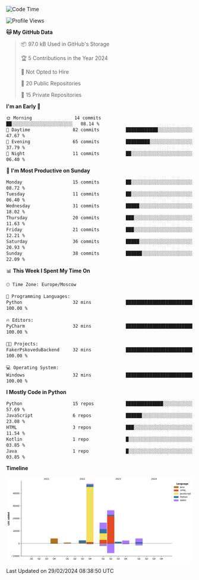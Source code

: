 <!--START_SECTION:waka-->
![Code Time](http://img.shields.io/badge/Code%20Time-193%20hrs%2013%20mins-blue)

![Profile Views](http://img.shields.io/badge/Profile%20Views-0-blue)

**🐱 My GitHub Data** 

> 📦 97.0 kB Used in GitHub's Storage 
 > 
> 🏆 5 Contributions in the Year 2024
 > 
> 🚫 Not Opted to Hire
 > 
> 📜 20 Public Repositories 
 > 
> 🔑 15 Private Repositories 
 > 
**I'm an Early 🐤** 

```text
🌞 Morning                14 commits          ██░░░░░░░░░░░░░░░░░░░░░░░   08.14 % 
🌆 Daytime                82 commits          ████████████░░░░░░░░░░░░░   47.67 % 
🌃 Evening                65 commits          █████████░░░░░░░░░░░░░░░░   37.79 % 
🌙 Night                  11 commits          ██░░░░░░░░░░░░░░░░░░░░░░░   06.40 % 
```
📅 **I'm Most Productive on Sunday** 

```text
Monday                   15 commits          ██░░░░░░░░░░░░░░░░░░░░░░░   08.72 % 
Tuesday                  11 commits          ██░░░░░░░░░░░░░░░░░░░░░░░   06.40 % 
Wednesday                31 commits          █████░░░░░░░░░░░░░░░░░░░░   18.02 % 
Thursday                 20 commits          ███░░░░░░░░░░░░░░░░░░░░░░   11.63 % 
Friday                   21 commits          ███░░░░░░░░░░░░░░░░░░░░░░   12.21 % 
Saturday                 36 commits          █████░░░░░░░░░░░░░░░░░░░░   20.93 % 
Sunday                   38 commits          ██████░░░░░░░░░░░░░░░░░░░   22.09 % 
```


📊 **This Week I Spent My Time On** 

```text
🕑︎ Time Zone: Europe/Moscow

💬 Programming Languages: 
Python                   32 mins             █████████████████████████   100.00 % 

🔥 Editors: 
PyCharm                  32 mins             █████████████████████████   100.00 % 

🐱‍💻 Projects: 
FakerPskoveduBackend     32 mins             █████████████████████████   100.00 % 

💻 Operating System: 
Windows                  32 mins             █████████████████████████   100.00 % 
```

**I Mostly Code in Python** 

```text
Python                   15 repos            ██████████████░░░░░░░░░░░   57.69 % 
JavaScript               6 repos             ██████░░░░░░░░░░░░░░░░░░░   23.08 % 
HTML                     3 repos             ███░░░░░░░░░░░░░░░░░░░░░░   11.54 % 
Kotlin                   1 repo              █░░░░░░░░░░░░░░░░░░░░░░░░   03.85 % 
Java                     1 repo              █░░░░░░░░░░░░░░░░░░░░░░░░   03.85 % 
```



**Timeline**

![Lines of Code chart](https://raw.githubusercontent.com/Adlemex/Adlemex/main/assets/bar_graph.png)


 Last Updated on 29/02/2024 08:38:50 UTC
<!--END_SECTION:waka-->
